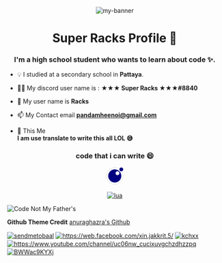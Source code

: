 <p align="center">
  <img src="https://media3.giphy.com/media/eOewytQL4tOOA/giphy.gif?cid=ecf05e470tfilvlpjha0qmbywoejkh7tw1iek3rh9lk1l5qu&rid=giphy.gif&ct=g" alt="my-banner"/>
</p>

<h1 align="center"> Super Racks Profile 🎈 </h1>
<h3 align="center">I'm a high school student who wants to learn about code ✨.</h3>

- 💡 I studied at a secondary school in **Pattaya**.

- 👨‍💻 My discord user name is : **★★★ Super Racks ★★★#8840**

- 💬 My user name is **Racks**

- 📫 My Contact email **pandamheenoi@gmail.com**

- 🧐 This Me  
  **I am use translate to write this all LOL 😅**


<h3 align="center">code that i can write 😄</h3>
<p align="center"> 
<a href="https://www.lua.org/" target="_blank"> <img src="https://raw.githubusercontent.com/devicons/devicon/master/icons/lua/lua-original.svg" alt="lua" width="40" height="40"/></a>
  <p align="center"> 
<a href="https://visualstudio.microsoft.com/vs/features/cplusplus/" target="_blank"> <img src="https://visualstudio.microsoft.com/wp-content/uploads/2019/03/CppLogo.svg" alt="lua" width="40" height="40"/></a>

![ Code Not My Father's ](https://github-readme-stats.vercel.app/api?username=idontknowtoobrother&show_icons=true&theme=dark&count_private=true)

**Github Theme Credit**
[ anuraghazra's Github ](https://github.com/anuraghazra/github-readme-stats)

<p align="left">
<a href="https://twitter.com/sendmetobaal" target="blank"><img align="center" src="https://raw.githubusercontent.com/rahuldkjain/github-profile-readme-generator/master/src/images/icons/Social/twitter.svg" alt="sendmetobaal" height="30" width="40" /></a>
<a href="https://fb.com/https://web.facebook.com/xin.jakkrit.5/" target="blank"><img align="center" src="https://raw.githubusercontent.com/rahuldkjain/github-profile-readme-generator/master/src/images/icons/Social/facebook.svg" alt="https://web.facebook.com/xin.jakkrit.5/" height="30" width="40" /></a>
<a href="https://instagram.com/kchxx" target="blank"><img align="center" src="https://raw.githubusercontent.com/rahuldkjain/github-profile-readme-generator/master/src/images/icons/Social/instagram.svg" alt="kchxx" height="30" width="40" /></a>
<a href="https://www.youtube.com/c/https://www.youtube.com/channel/uc06nw_cucixuvgchzdhzzpq" target="blank"><img align="center" src="https://raw.githubusercontent.com/rahuldkjain/github-profile-readme-generator/master/src/images/icons/Social/youtube.svg" alt="https://www.youtube.com/channel/uc06nw_cucixuvgchzdhzzpq" height="30" width="40" /></a>
<a href="https://discord.gg/BWWac9KYXj" target="blank"><img align="center" src="https://raw.githubusercontent.com/rahuldkjain/github-profile-readme-generator/master/src/images/icons/Social/discord.svg" alt="BWWac9KYXj" height="30" width="40" /></a>
</p>
